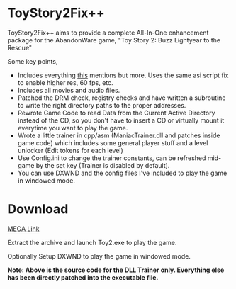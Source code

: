 # ToyStory2Fix++

ToyStory2Fix++ aims to provide a complete All-In-One enhancement package for the AbandonWare game, "Toy Story 2: Buzz Lightyear to the Rescue"

Some key points,
* Includes everything [this](https://github.com/RibShark/ToyStory2Fix/tree/master) mentions but more. Uses the same asi script fix to enable higher res, 60 fps, etc.
* Includes all movies and audio files.
* Patched the DRM check, registry checks and have written a subroutine to write the right directory paths to the proper addresses.
* Rewrote Game Code to read Data from the Current Active Directory instead of the CD, so you don't have to insert a CD or virtually mount it everytime you want to play the game.
* Wrote a little trainer in cpp/asm (ManiacTrainer.dll and patches inside game code) which includes some general player stuff and a level unlocker (Edit tokens for each level)
* Use Config.ini to change the trainer constants, can be refreshed mid-game by the set key (Trainer is disabled by default).
* You can use DXWND and the config files I've included to play the game in windowed mode.

# Download
[MEGA Link](https://mega.nz/file/aKJTWYhJ#V8AD8-EzsSY0V0vI79jEliAWnhJmoYAfyhkVlKHa_uA)

Extract the archive and launch Toy2.exe to play the game.

Optionally Setup DXWND to play the game in windowed mode.

**Note: Above is the source code for the DLL Trainer only. Everything else has been directly patched into the executable file.**
